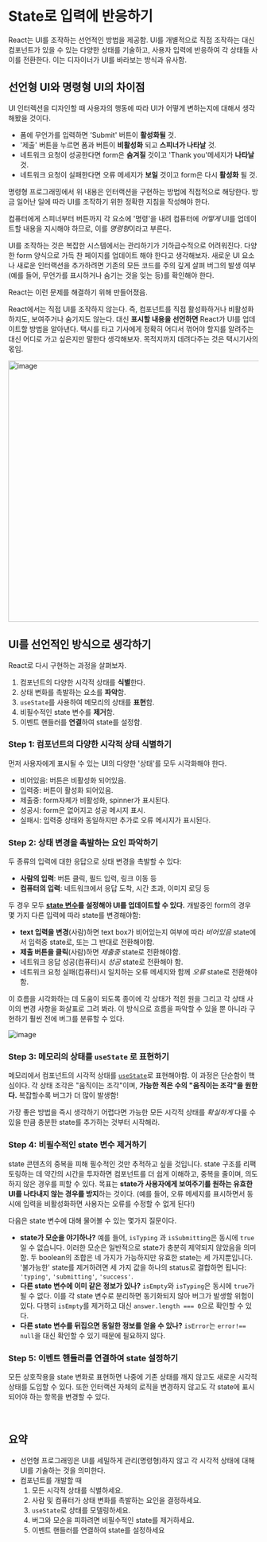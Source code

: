 # State로 입력에 반응하기

React는 UI를 조작하는 선언적인 방법을 제공함. UI를 개별적으로 직접 조작하는 대신 컴포넌트가 있을 수 있는 다양한 상태를 기술하고, 사용자 입력에 반응하여 각 상태들 사이를 전환한다. 이는 디자이너가 UI를 바라보는 방식과 유사함.

## 선언형 UI와 명령형 UI의 차이점

UI 인터렉션을 디자인할 때 사용자의 행동에 따라 UI가 어떻게 변하는지에 대해서 생각해봤을 것이다.

- 폼에 무언가를 입력하면 'Submit' 버튼이 **활성화될** 것.
- '제출' 버튼을 누르면 폼과 버튼이 **비활성화** 되고 **스피너가 나타날** 것.
- 네트워크 요청이 성공한다면 form은 **숨겨질** 것이고 'Thank you'메세지가 **나타날** 것.
- 네트워크 요청이 실패한다면 오류 메세지가 **보일** 것이고 form은 다시 **활성화** 될 것.

명령형 프로그래밍에서 위 내용은 인터랙션을 구현하는 방법에 직접적으로 해당한다. 방금 일어난 일에 따라 UI를 조작하기 위한 정확한 지침을 작성해야 한다.

컴퓨터에게 스피너부터 버튼까지 각 요소에 '명령'을 내려 컴퓨터에 *어떻게* UI를 업데이트할 내용을 지시해야 하므로, 이를 *명령형*이라고 부른다.

UI를 조작하는 것은 복잡한 시스템에서는 관리하기가 기하급수적으로 어려워진다. 다양한 form 양식으로 가득 찬 페이지를 업데이트 해야 한다고 생각해보자. 새로운 UI 요소나 새로운 인터랙션을 추가하려면 기존의 모든 코드를 주의 깊게 살펴 버그의 발생 여부(예를 들어, 무언가를 표시하거나 숨기는 것을 잊는 등)를 확인해야 한다.

React는 이런 문제를 해결하기 위해 만들어졌음.

React에서는 직접 UI를 조작하지 않는다. 즉, 컴포넌트를 직접 활성화하거나 비활성화 하지도, 보여주거나 숨기지도 않는다. 대신 **표시할 내용을 선언하면** React가 UI를 업데이트할 방법을 알아낸다. 택시를 타고 기사에게 정확히 어디서 꺾어야 할지를 알려주는 대신 어디로 가고 싶은지만 말한다 생각해보자. 목적지까지 데려다주는 것은 택시기사의 몫임.

<img width="525" alt="image" src="https://github.com/pozafly/TIL/assets/59427983/df543be9-df18-4f12-aa77-ba992eb019b1">

<br/>

## UI를 선언적인 방식으로 생각하기

React로 다시 구현하는 과정을 살펴보자.

1. 컴포넌트의 다양한 시각적 상태를 **식별**한다.
2. 상태 변화를 촉발하는 요소를 **파악**함.
3. `useState`를 사용하여 메모리의 상태를 **표현**함.
4. 비필수적인 state 변수를 **제거**함.
5. 이벤트 핸들러를 **연결**하여 state를 설정함.

### Step 1: 컴포넌트의 다양한 시각적 상태 식별하기

먼저 사용자에게 표시될 수 있는 UI의 다양한 '상태'를 모두 시각화해야 한다.

- 비어있음: 버튼은 비활성화 되어있음.
- 입력중: 버튼이 활성화 되어있음.
- 제출중: form자체가 비활성화, spinner가 표시된다.
- 성공시: form은 없어지고 성공 메시지 표시.
- 실패시: 입력중 상태와 동일하지만 추가로 오류 메시지가 표시된다.

### Step 2: 상태 변경을 촉발하는 요인 파악하기

두 종류의 입력에 대한 응답으로 상태 변경을 촉발할 수 있다:

- **사람의 입력**: 버튼 클릭, 필드 입력, 링크 이동 등
- **컴퓨터의 입력**: 네트워크에서 응답 도착, 시간 초과, 이미지 로딩 등

두 경우 모두 **[state 변수](https://react-ko.dev/learn/state-a-components-memory#anatomy-of-usestate)를 설정해야 UI를 업데이트할 수 있다.** 개발중인 form의 경우 몇 가지 다른 입력에 따라 state를 변경해야함:

- **text 입력을 변경**(사람)하면 text box가 비어있는지 여부에 따라 *비어있음* state에서 입력중 state로, 또는 그 반대로 전환해야함.
- **제출 버튼을 클릭**(사람)하면 *제출중* state로 전환해야함.
- 네트워크 응답 성공(컴퓨터)시 *성공* state로 전환해야 함.
- 네트워크 요청 실패(컴퓨터)시 일치하는 오류 메세지와 함께 *오류* state로 전환해야 함.

이 흐름을 시각화하는 데 도움이 되도록 종이에 각 상태가 적힌 원을 그리고 각 상태 사이의 변경 사항을 화살표로 그려 봐라. 이 방식으로 흐름을 파악할 수 있을 뿐 아니라 구현하기 훨씬 전에 버그를 분류할 수 있다.

![image](https://github.com/pozafly/TIL/assets/59427983/746df228-0cb7-47a6-be3d-1dfb1a1593b1)

### Step 3: 메모리의 상태를 `useState` 로 표현하기

메모리에서 컴포넌트의 시각적 상태를 [`useState`](https://react-ko.dev/reference/react/useState)로 표현해야함. 이 과정은 단순함이 핵심이다. 각 상태 조각은 "움직이는 조각"이며, **가능한 적은 수의 "움직이는 조각"을 원한다.** 복잡할수록 버그가 더 많이 발생함!

가장 좋은 방법을 즉시 생각하기 어렵다면 가능한 모든 시각적 상태를 *확실하게* 다룰 수 있을 만큼 충분한 state를 추가하는 것부터 시작해라.

### Step 4: 비필수적인 state 변수 제거하기

state 콘텐츠의 중복을 피해 필수적인 것만 추적하고 싶을 것입니다. state 구조를 리팩토링하는 데 약간의 시간을 투자하면 컴포넌트를 더 쉽게 이해하고, 중복을 줄이며, 의도하지 않은 경우를 피할 수 있다. 목표는 **state가 사용자에게 보여주기를 원하는 유효한 UI를 나타내지 않는 경우를 방지**하는 것이다. (예를 들어, 오류 메세지를 표시하면서 동시에 입력을 비활성화하면 사용자는 오류를 수정할 수 없게 된다!)

다음은 state 변수에 대해 물어볼 수 있는 몇가지 질문이다.

- **state가 모순을 야기하나?** 예를 들어, `isTyping` 과 `isSubmitting`은 동시에 `true`일 수 없습니다. 이러한 모순은 일반적으로 state가 충분히 제약되지 않았음을 의미함. 두 boolean의 조합은 네 가지가 가능하지만 유효한 state는 세 가지뿐입니다. '불가능한' state를 제거하려면 세 가지 값을 하나의 status로 결합하면 됩니다: `'typing'`, `'submitting'`, `'success'`.
- **다른 state 변수에 이미 같은 정보가 있나?** `isEmpty`와 `isTyping`은 동시에 `true`가 될 수 없다. 이를 각 state 변수로 분리하면 동기화되지 않아 버그가 발생할 위험이 있다. 다행히 `isEmpty`를 제거하고 대신 `answer.length === 0`으로 확인할 수 있다.
- **다른 state 변수를 뒤집으면 동일한 정보를 얻을 수 있나?** `isError`는 `error!== null`을 대신 확인할 수 있기 때문에 필요하지 않다.

### Step 5: 이벤트 핸들러를 연결하여 state 설정하기

모든 상호작용을 state 변화로 표현하면 나중에 기존 상태를 깨지 않고도 새로운 시각적 상태를 도입할 수 있다. 또한 인터랙션 자체의 로직을 변경하지 않고도 각 state에 표시되어야 하는 항목을 변경할 수 있다.

<br/>

## 요약

- 선언형 프로그래밍은 UI를 세밀하게 관리(명령형)하지 않고 각 시각적 상태에 대해 UI를 기술하는 것을 의미한다.
- 컴포넌트를 개발할 때
  1. 모든 시각적 상태를 식별하세요.
  2. 사람 및 컴퓨터가 상태 변화를 촉발하는 요인을 결정하세요.
  3. `useState`로 상태를 모델링하세요.
  4. 버그와 모순을 피하려면 비필수적인 state를 제거하세요.
  5. 이벤트 핸들러를 연결하여 state를 설정하세요
